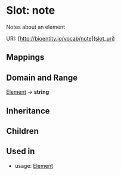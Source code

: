 # Slot: note


Notes about an element

URI: [http://bioentity.io/vocab/note](slot_uri)
## Mappings

## Domain and Range

[Element](Element.md) -> **string**
## Inheritance

## Children

## Used in

 *  usage: [Element](Element.md)
